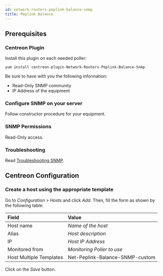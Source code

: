 ```yaml
---
id: network-routers-peplink-balance-snmp
title: Peplink Balance
---
```


## Prerequisites

### Centreon Plugin

Install this plugin on each needed poller:

``` shell
yum install centreon-plugin-Network-Routers-Peplink-Balance-Snmp
```

Be sure to have with you the following information:

  - Read-Only SNMP community
  - IP Address of the equipment

### Configure SNMP on your server

Follow constructor procedure for your equipment.

### SNMP Permissions

Read-Only access.

### Troubleshooting

Read [Troubleshooting
SNMP](../getting-started/how-to-guides/troubleshooting-plugins/#snmpv3-options-mapping).

## Centreon Configuration

### Create a host using the appropriate template

Go to *Configuration \> Hosts* and click *Add*. Then, fill the form as shown by
the following table:

| Field                   | Value                           |
| :---------------------- | :------------------------------ |
| Host name               | *Name of the host*              |
| Alias                   | *Host description*              |
| IP                      | *Host IP Address*               |
| Monitored from          | *Monitoring Poller to use*      |
| Host Multiple Templates | Net-Peplink-Balance-SNMP-custom |

Click on the *Save* button.
